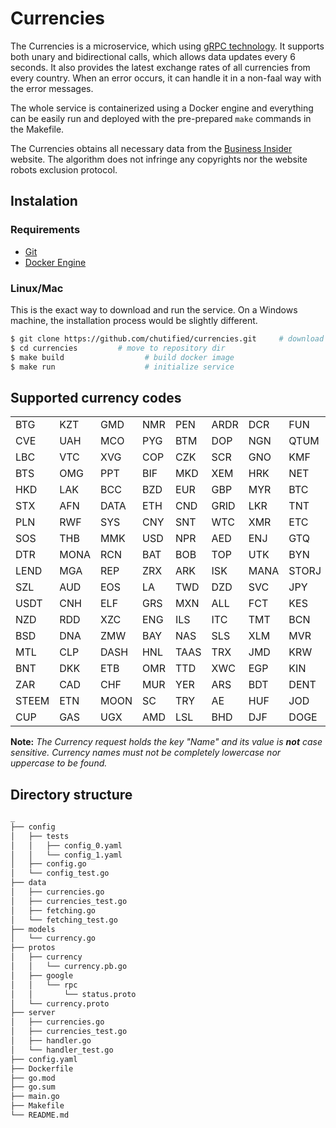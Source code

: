 # Currencies

The Currencies is a microservice, which using <a href="https://markets.businessinsider.com/currencies" target="_blank">gRPC technology</a>. It supports both unary and bidirectional calls, which allows data updates every 6 seconds.
It also provides the latest exchange rates of all currencies from every country. When an error occurs, it can handle it in a non-faal way with the error messages.

The whole service is containerized using a Docker engine and everything can be easily run and deployed with the pre-prepared `make` commands in the Makefile.

The Currencies obtains all necessary data from the <a href="https://markets.businessinsider.com/currencies" target="_blank">Business Insider</a> website. The algorithm does not infringe any copyrights nor the website robots exclusion protocol.

## Instalation

### Requirements
- <a href="https://git-scm.com/downloads" target="_blank">Git</a>
- <a href="https://docs.docker.com/get-docker/" target="_blank">Docker Engine</a>

### Linux/Mac
This is the exact way to download and run the service. On a Windows machine, the installation process would be slightly different.
```bash
$ git clone https://github.com/chutified/currencies.git     # download repository
$ cd currencies         # move to repository dir
$ make build                  # build docker image
$ make run                    # initialize service
```

## Supported currency codes
<table>
    <tr>
        <td>BTG</td>
        <td>KZT</td>
        <td>GMD</td>
        <td>NMR</td>
        <td>PEN</td>
        <td>ARDR</td>
        <td>DCR</td>
        <td>FUN</td>
        <td>REQ</td>
        <td>IRR</td>
        <td>QSP</td>
        <td>ANT</td>
    </tr>
    <tr>
        <td>CVE</td>
        <td>UAH</td>
        <td>MCO</td>
        <td>PYG</td>
        <td>BTM</td>
        <td>DOP</td>
        <td>NGN</td>
        <td>QTUM</td>
        <td>SDG</td>
        <td>XRP</td>
        <td>CVC</td>
        <td>ICX</td>
    </tr>
    <tr>
        <td>LBC</td>
        <td>VTC</td>
        <td>XVG</td>
        <td>COP</td>
        <td>CZK</td>
        <td>SCR</td>
        <td>GNO</td>
        <td>KMF</td>
        <td>NXT</td>
        <td>IDR</td>
        <td>PAB</td>
        <td>BSV</td>
    </tr>
    <tr>
        <td>BTS</td>
        <td>OMG</td>
        <td>PPT</td>
        <td>BIF</td>
        <td>MKD</td>
        <td>XEM</td>
        <td>HRK</td>
        <td>NET</td>
        <td>UYU</td>
        <td>INR</td>
        <td>MAD</td>
        <td>RLC</td>
    </tr>
    <tr>
        <td>HKD</td>
        <td>LAK</td>
        <td>BCC</td>
        <td>BZD</td>
        <td>EUR</td>
        <td>GBP</td>
        <td>MYR</td>
        <td>BTC</td>
        <td>GIP</td>
        <td>LRC</td>
        <td>NEO</td>
        <td>NULS</td>
    </tr>
    <tr>
        <td>STX</td>
        <td>AFN</td>
        <td>DATA</td>
        <td>ETH</td>
        <td>CND</td>
        <td>GRID</td>
        <td>LKR</td>
        <td>TNT</td>
        <td>ADA</td>
        <td>DRGN</td>
        <td>LINK</td>
        <td>PKR</td>
    </tr>
    <tr>
        <td>PLN</td>
        <td>RWF</td>
        <td>SYS</td>
        <td>CNY</td>
        <td>SNT</td>
        <td>WTC</td>
        <td>XMR</td>
        <td>ETC</td>
        <td>KHR</td>
        <td>LRD</td>
        <td>LTC</td>
        <td>LYD</td>
    </tr>
    <tr>
        <td>SOS</td>
        <td>THB</td>
        <td>MMK</td>
        <td>USD</td>
        <td>NPR</td>
        <td>AED</td>
        <td>ENJ</td>
        <td>GTQ</td>
        <td>AION</td>
        <td>CNX</td>
        <td>XAF</td>
        <td>BGN</td>
    </tr>
    <tr>
        <td>DTR</td>
        <td>MONA</td>
        <td>RCN</td>
        <td>BAT</td>
        <td>BOB</td>
        <td>TOP</td>
        <td>UTK</td>
        <td>BYN</td>
        <td>GNT</td>
        <td>TJS</td>
        <td>WAVES</td>
        <td>KCS</td>
    </tr>
    <tr>
        <td>LEND</td>
        <td>MGA</td>
        <td>REP</td>
        <td>ZRX</td>
        <td>ARK</td>
        <td>ISK</td>
        <td>MANA</td>
        <td>STORJ</td>
        <td>GBYTE</td>
        <td>KMD</td>
        <td>NIO</td>
        <td>HTG</td>
    </tr>
    <tr>
        <td>SZL</td>
        <td>AUD</td>
        <td>EOS</td>
        <td>LA</td>
        <td>TWD</td>
        <td>DZD</td>
        <td>SVC</td>
        <td>JPY</td>
        <td>KNC</td>
        <td>MAID</td>
        <td>PIVX</td>
        <td>SGD</td>
    </tr>
    <tr>
        <td>USDT</td>
        <td>CNH</td>
        <td>ELF</td>
        <td>GRS</td>
        <td>MXN</td>
        <td>ALL</td>
        <td>FCT</td>
        <td>KES</td>
        <td>SBD</td>
        <td>ZEN</td>
        <td>EDO</td>
        <td>BNB</td>
    </tr>
    <tr>
        <td>NZD</td>
        <td>RDD</td>
        <td>XZC</td>
        <td>ENG</td>
        <td>ILS</td>
        <td>ITC</td>
        <td>TMT</td>
        <td>BCN</td>
        <td>MIOTA</td>
        <td>RUB</td>
        <td>TZS</td>
        <td>BRL</td>
    </tr>
    <tr>
        <td>BSD</td>
        <td>DNA</td>
        <td>ZMW</td>
        <td>BAY</td>
        <td>NAS</td>
        <td>SLS</td>
        <td>XLM</td>
        <td>MVR</td>
        <td>MWK</td>
        <td>NOK</td>
        <td>SEK</td>
        <td>STRAT</td>
    </tr>
    <tr>
        <td>MTL</td>
        <td>CLP</td>
        <td>DASH</td>
        <td>HNL</td>
        <td>TAAS</td>
        <td>TRX</td>
        <td>JMD</td>
        <td>KRW</td>
        <td>MOP</td>
        <td>SAR</td>
        <td>VND</td>
        <td>ZEC</td>
    </tr>
    <tr>
        <td>BNT</td>
        <td>DKK</td>
        <td>ETB</td>
        <td>OMR</td>
        <td>TTD</td>
        <td>XWC</td>
        <td>EGP</td>
        <td>KIN</td>
        <td>MLN</td>
        <td>NAD</td>
        <td>PHP</td>
        <td>TNB</td>
    </tr>
    <tr>
        <td>ZAR</td>
        <td>CAD</td>
        <td>CHF</td>
        <td>MUR</td>
        <td>YER</td>
        <td>ARS</td>
        <td>BDT</td>
        <td>DENT</td>
        <td>BMD</td>
        <td>CRC</td>
        <td>DGB</td>
        <td>GNF</td>
    </tr>
    <tr>
        <td>STEEM</td>
        <td>ETN</td>
        <td>MOON</td>
        <td>SC</td>
        <td>TRY</td>
        <td>AE</td>
        <td>HUF</td>
        <td>JOD</td>
        <td>LBP</td>
        <td>LSK</td>
        <td>SRD</td>
        <td>BND</td>
    </tr>
    <tr>
        <td>CUP</td>
        <td>GAS</td>
        <td>UGX</td>
        <td>AMD</td>
        <td>LSL</td>
        <td>BHD</td>
        <td>DJF</td>
        <td>DOGE</td>
        <td>GYD</td>
        <td>KWD</td>
        <td>POWR</td>
        <td>QAR</td>
    </tr>
</table>

**Note:**
*The Currency request holds the key "Name" and its value is **not** case sensitive.*
*Currency names must not be completely lowercase nor uppercase to be found.*


## Directory structure
```bash
_
├── config
│   ├── tests
│   │   ├── config_0.yaml
│   │   └── config_1.yaml
│   ├── config.go
│   └── config_test.go
├── data
│   ├── currencies.go
│   ├── currencies_test.go
│   ├── fetching.go
│   └── fetching_test.go
├── models
│   └── currency.go
├── protos
│   ├── currency
│   │   └── currency.pb.go
│   ├── google
│   │   └── rpc
│   │       └── status.proto
│   └── currency.proto
├── server
│   ├── currencies.go
│   ├── currencies_test.go
│   ├── handler.go
│   └── handler_test.go
├── config.yaml
├── Dockerfile
├── go.mod
├── go.sum
├── main.go
├── Makefile
└── README.md
```
